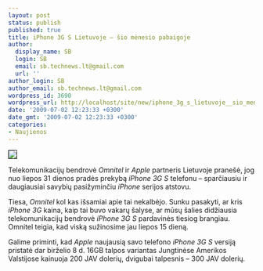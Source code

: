 ```yaml
---
layout: post
status: publish
published: true
title: iPhone 3G S Lietuvoje – šio mėnesio pabaigoje
author:
  display_name: SB
  login: SB
  email: sb.technews.lt@gmail.com
  url: ''
author_login: SB
author_email: sb.technews.lt@gmail.com
wordpress_id: 3690
wordpress_url: http://localhost/site/new/iphone_3g_s_lietuvoje__sio_menesio_pabaigoje/
date: '2009-07-02 12:23:33 +0300'
date_gmt: '2009-07-02 12:23:33 +0300'
categories:
- Naujienos
---
```

<div class="imgright"><img src="http://tbn2.google.com/images?q=tbn:rwtuMVNRSVXaPM:http://www.mobili.lt/images/im_gallery/Ignas/iphone.jpg" border="1" /></div>
<p>Telekomunikacijų bendrovė <i>Omnitel</i> ir <i>Apple</i> partneris Lietuvoje pranešė, jog nuo liepos 31 dienos pradės prekybą <i>iPhone 3G S</i> telefonu – sparčiausiu ir daugiausiai savybių pasižyminčiu <i>iPhone</i> serijos atstovu.</p>
<p>Tiesa, <i>Omnitel</i> kol kas išsamiai apie tai nekalbėjo. Sunku pasakyti, ar kris <i>iPhone 3G</i> kaina, kaip tai buvo vakarų šalyse, ar mūsų šalies didžiausia telekomunikacijų bendrovė <i>iPhone 3G S</i> pardavinės tiesiog brangiau. Omnitel teigia, kad viską sužinosime jau liepos 15 dieną.</p>
<p>Galime priminti, kad <i>Apple</i> naujausią savo telefono <i>iPhone 3G S</i> versiją pristatė dar birželio 8 d. 16GB talpos variantas Jungtinėse Amerikos Valstijose kainuoja 200 JAV dolerių, dvigubai talpesnis – 300 JAV dolerių.<br /></p>
